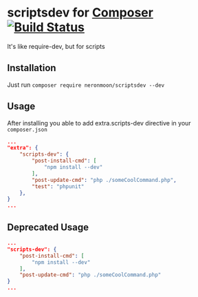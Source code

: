 # scriptsdev for [Composer](https://github.com/composer/composer) [![Build Status](https://travis-ci.org/neronmoon/scriptsdev.svg?branch=master)](https://travis-ci.org/neronmoon/scriptsdev)
It's like require-dev, but for scripts
## Installation
Just run `composer require neronmoon/scriptsdev --dev`

## Usage
After installing you able to add extra.scripts-dev directive in your `composer.json`
```json
...
"extra": {
    "scripts-dev": {
        "post-install-cmd": [
            "npm install --dev"
        ],
        "post-update-cmd": "php ./someCoolCommand.php",
        "test": "phpunit"
    },
}
...
```

## Deprecated Usage
```json
...
"scripts-dev": {
    "post-install-cmd": [
        "npm install --dev"
    ],
    "post-update-cmd": "php ./someCoolCommand.php"
}
...
```
